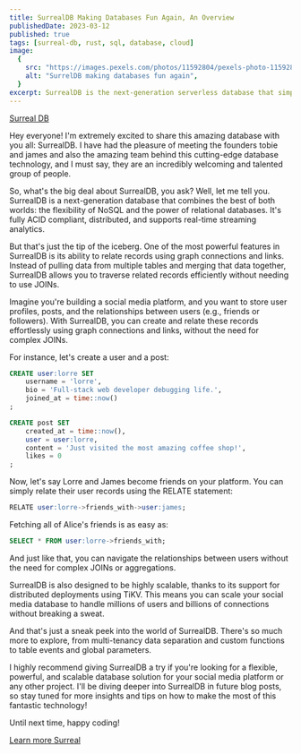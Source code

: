 ```yaml
---
title: SurrealDB Making Databases Fun Again, An Overview
publishedDate: 2023-03-12
published: true
tags: [surreal-db, rust, sql, database, cloud]
image:
  {
    src: "https://images.pexels.com/photos/11592804/pexels-photo-11592804.jpeg?auto=compress&cs=tinysrgb&w=1260&h=750&dpr=1",
    alt: "SurrelDB making databases fun again",
  }
excerpt: SurrealDB is the next-generation serverless database that simplifies your database and API stack. Say goodbye to scaling databases, servers, load balancers, and API endpoints. SurrealDB takes the hassle out of your stack, enabling you to grow and operate at scale with a highly-available, highly-scalable distributed platform.
---
```


[Surreal DB](https://surrealdb.com/)

Hey everyone! I'm extremely excited to share this amazing database with you all:
SurrealDB. I have had the pleasure of meeting the founders tobie and james and also
the amazing team behind this cutting-edge database technology, and I must say,
they are an incredibly welcoming and talented group of people.

So, what's the big deal about SurrealDB, you ask? Well, let me tell you.
SurrealDB is a next-generation database that combines the best of both worlds:
the flexibility of NoSQL and the power of relational databases.
It's fully ACID compliant, distributed, and supports real-time streaming analytics.

But that's just the tip of the iceberg. One of the most powerful features in
SurrealDB is its ability to relate records using graph connections and links.
Instead of pulling data from multiple tables and merging that data together,
SurrealDB allows you to traverse related records efficiently without needing to use JOINs.

Imagine you're building a social media platform, and you want to store user profiles,
posts, and the relationships between users (e.g., friends or followers).
With SurrealDB, you can create and relate these records effortlessly using graph
connections and links, without the need for complex JOINs.

For instance, let's create a user and a post:

```sql
CREATE user:lorre SET
    username = 'lorre',
    bio = 'Full-stack web developer debugging life.',
    joined_at = time::now()
;

CREATE post SET
    created_at = time::now(),
    user = user:lorre,
    content = 'Just visited the most amazing coffee shop!',
    likes = 0
;
```

Now, let's say Lorre and James become friends on your platform. You can simply relate
their user records using the RELATE statement:

```sql
RELATE user:lorre->friends_with->user:james;
```

Fetching all of Alice's friends is as easy as:

```sql
SELECT * FROM user:lorre->friends_with;
```

And just like that, you can navigate the relationships between users without the
need for complex JOINs or aggregations.

SurrealDB is also designed to be highly scalable, thanks to its support for
distributed deployments using TiKV. This means you can scale your social media
database to handle millions of users and billions of connections without breaking a sweat.

And that's just a sneak peek into the world of SurrealDB. There's so much more to
explore, from multi-tenancy data separation and custom functions to table events and
global parameters.

I highly recommend giving SurrealDB a try if you're looking for a flexible,
powerful, and scalable database solution for your social media platform or any other
project. I'll be diving deeper into SurrealDB in future blog posts, so stay tuned for
more insights and tips on how to make the most of this fantastic technology!

Until next time, happy coding!

[Learn more Surreal](https://surrealdb.com/docs)
